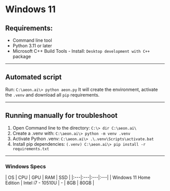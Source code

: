 # Windows 11

## Requirements:
* Command line tool
* Python 3.11 or later
* Microsoft C++ Build Tools - Install: `Desktop development with C++` package

---

## Automated script
Run: `C:\aeon.ai\> python aeon.py`
It will create the environment, activate the `.venv` and download all `pip` requirements.  

---

## Running manually for troubleshoot
1. Open Command line to the directory: `C:\> dir C:\aeon.ai\`
2. Create a .venv with: `C:\aeon.ai\> python -m venv .venv`
3. Activate Python .venv: `C:\aeon.ai\> .\.venv\Scripts\activate.bat`
4. Install pip dependencies: `(.venv) C:\aeon.ai\> pip install -r requirements.txt`

---

### Windows Specs
| OS | CPU | GPU | RAM | SSD |
|:---|:---|:---|:---|
| Windows 11 Home Edition | Intel i7 - 10510U | - | 8GB | 80GB |


